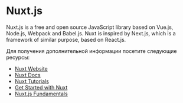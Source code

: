 # Nuxt.js

Nuxt.js is a free and open source JavaScript library based on Vue.js, Node.js, Webpack and Babel.js. Nuxt is inspired by Next.js, which is a framework of similar purpose, based on React.js.

Для получения дополнительной информации посетите следующие ресурсы:

- [Nuxt Website](https://nuxtjs.org/)
- [Nuxt Docs](https://nuxtjs.org/docs/get-started/installation)
- [Nuxt Tutorials](https://nuxtjs.org/tutorials)
- [Get Started with Nuxt](https://explorers.netlify.com/learn/get-started-with-nuxt)
- [Nuxt.js Fundamentals](https://vueschool.io/courses/nuxtjs-fundamentals)
